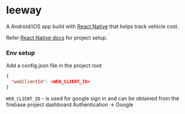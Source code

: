 # leeway

A Android/iOS app build with [React Native](https://reactnative.dev) that helps track vehicle cost.

Refer [React Native docs](https://reactnative.dev/docs/environment-setup) for project setup.

### Env setup
Add a config.json file in the project root

```json
{
  "webClientId": <WEB_CLIENT_ID>
}
```

`WEB_CLIENT_ID` - is used for google sign in and can be obtained from the firebase project dashboard Authentication -> Google
